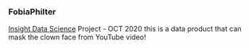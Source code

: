 ### FobiaPhilter
[Insight Data Science](https://insightfellows.com/data-science) Project - OCT 2020
this is a data product that can mask the clown face from YouTube video!
